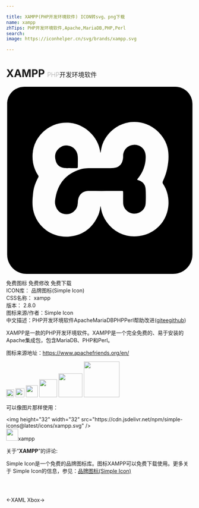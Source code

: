 ```yaml
---

title: XAMPP(PHP开发环境软件) ICON转svg、png下载
name: xampp
zhTips: PHP开发环境软件,Apache,MariaDB,PHP,Perl
search: 
image: https://iconhelper.cn/svg/brands/xampp.svg

---
```


# XAMPP  <small style="font-size: 60%;font-weight: 100">PHP开发环境软件</small>

<div id="svg" class="svg-wrap">
<svg role="img" viewBox="0 0 24 24" xmlns="http://www.w3.org/2000/svg"><title>XAMPP icon</title><path d="M16.792,11.923c0.113,0.043,0.226,0.079,0.334,0.128c0.45,0.203,0.715,0.553,0.748,1.044 c0.041,0.634,0.044,1.271,0.002,1.905c-0.049,0.732-0.725,1.292-1.483,1.271c-0.735-0.021-1.369-0.62-1.397-1.341 c-0.017-0.441-0.003-0.884-0.006-1.326c-0.001-0.239-0.003-0.242-0.245-0.243c-1.363-0.001-2.726,0.008-4.089-0.003 c-0.888-0.007-1.421,0.482-1.471,1.46c-0.019,0.38-0.1,0.727-0.357,1.018c-0.397,0.451-0.898,0.601-1.472,0.466 c-0.554-0.131-0.867-0.522-1.035-1.048c-0.117-0.367-0.056-0.737,0.012-1.094c0.341-1.797,1.366-3.006,3.125-3.555 c0.357-0.112,0.731-0.166,1.105-0.166c0.94,0.001,1.881,0.001,2.821-0.001c0.128,0,0.257-0.012,0.385-0.021 c0.702-0.051,1.166-0.511,1.22-1.352c0.004-0.064,0-0.129,0.001-0.193c0.011-0.788,0.605-1.396,1.393-1.425 c0.787-0.029,1.438,0.527,1.493,1.318c0.076,1.083-0.265,2.046-0.913,2.907C16.903,11.751,16.819,11.816,16.792,11.923z M8.249,10.436c-0.258-0.008-0.571,0.018-0.882-0.035c-0.536-0.09-0.876-0.39-1.02-0.916C6.19,8.912,6.25,8.388,6.698,7.96 C7.154,7.526,7.694,7.4,8.285,7.645c0.52,0.216,0.859,0.731,0.89,1.293C9.2,9.382,9.178,9.828,9.182,10.272 c0.001,0.116-0.043,0.167-0.161,0.165C8.781,10.434,8.542,10.436,8.249,10.436z M21.682,0H2.318C1.102,0,0.116,0.986,0.116,2.202 v19.317c0,1.37,1.111,2.481,2.481,2.481h18.807c1.37,0,2.481-1.111,2.481-2.481V2.202C23.884,0.986,22.898,0,21.682,0z M20.125,12.473c0.519,0.804,0.733,1.69,0.677,2.657c-0.108,1.886-1.413,3.474-3.25,3.916c-2.585,0.623-4.566-0.923-5.233-2.794 c-0.109-0.304-0.16-0.622-0.224-0.985c-0.068,0.414-0.115,0.789-0.264,1.134c-0.697,1.617-1.884,2.603-3.665,2.799 c-2.104,0.232-4.048-1.067-4.632-3.084c-0.25-0.863-0.175-1.747-0.068-2.625c0.08-0.653,0.321-1.268,0.632-1.848 c0.057-0.106,0.057-0.184-0.01-0.285c-0.561-0.845-0.779-1.777-0.7-2.784C3.43,8.035,3.56,7.52,3.805,7.038 C4.52,5.626,6.09,4.427,8.193,4.626c1.849,0.175,3.562,1.77,3.83,3.564c0.013,0.09,0.039,0.178,0.068,0.311 c0.044-0.241,0.076-0.439,0.118-0.636c0.344-1.63,1.94-3.335,4.201-3.357c2.292-0.021,3.99,1.776,4.31,3.446 c0.17,0.888,0.089,1.776-0.103,2.663c-0.112,0.517-0.31,1.008-0.524,1.492C20.034,12.245,20.043,12.345,20.125,12.473z"/></svg>
</div>
<detail full-name='xampp'></detail>

<div class="detail-page">
<p>
<span><span class="badge-success badge">免费图标</span> <span class="badge-success badge">免费修改</span>  <span class="badge-success badge">免费下载</span> </span>
<br/>
<span>
ICON库：
<span class="badge-secondary badge">品牌图标(Simple Icon)</span> 
</span>
<br/>
<span>
CSS名称：
<span class="badge-secondary badge">xampp</span> 
</span>

<br/>
<span>
版本：
<span class="badge-secondary badge">2.8.0</span> 
</span>
<br/>
<span>图标来源/作者：<span class="badge-light badge">Simple Icon</span></span> 
<br/>
<span class="zh-detail">中文描述：<span class="badge-primary badge">PHP开发环境软件</span><span class="badge-primary badge">Apache</span><span class="badge-primary badge">MariaDB</span><span class="badge-primary badge">PHP</span><span class="badge-primary badge">Perl</span><span class="help-link"><span>帮助改进</span>(<a href="https://gitee.com/liuwave/icon-helper/edit/master/json/brands/xampp.json" target="_blank" rel="noopener noreferrer">gitee</a><a href="https://github.com/liuwave/icon-helper/edit/master/json/brands/xampp.json" target="_blank" rel="noopener noreferrer">github</a></span>)</span><br/>
</p>
</div><div class="description description alert alert-light"><p>XAMPP是一款的PHP开发环境软件。XAMPP是一个完全免费的、易于安装的Apache集成包，包含MariaDB、PHP和Perl。</p><p>图标来源地址：<a href="https://www.apachefriends.org/en/" target="_blank" rel="noopener noreferrer">https://www.apachefriends.org/en/</a></p></div>
<div class="alert alert-dark">
<img height="21" width="21" src="https://cdn.jsdelivr.net/npm/simple-icons@latest/icons/xampp.svg" />
<img height="24" width="24" src="https://cdn.jsdelivr.net/npm/simple-icons@latest/icons/xampp.svg" />
<img height="32" width="32" src="https://cdn.jsdelivr.net/npm/simple-icons@latest/icons/xampp.svg" />
<img height="48" width="48" src="https://cdn.jsdelivr.net/npm/simple-icons@latest/icons/xampp.svg" />
<img height="64" width="64" src="https://cdn.jsdelivr.net/npm/simple-icons@latest/icons/xampp.svg" />
<img height="96" width="96" src="https://cdn.jsdelivr.net/npm/simple-icons@latest/icons/xampp.svg" />

</div>
<div>
  <p>可以像图片那样使用：    
  </p>
  <div class="alert alert-primary" style="font-size: 14px">
    &lt;img height="32" width="32" src="https://cdn.jsdelivr.net/npm/simple-icons@latest/icons/xampp.svg" /&gt;
    <copy-btn content='<img height="32" width="32" src="https://cdn.jsdelivr.net/npm/simple-icons@latest/icons/xampp.svg" />'></copy-btn>
  </div>
  <div class="alert alert-secondary">
    <img height="32" width="32" src="https://cdn.jsdelivr.net/npm/simple-icons@latest/icons/xampp.svg" />xampp
    <copy-btn content="xampp" btn-title="复制图标名称"></copy-btn>
  </div>
</div>
<div class="icon-detail__container">
<p>关于“<b>XAMPP</b>”的评论:</p>
</div>
<Vssue title="关于“XAMPP”的评论" />
<div><p>Simple Icon是一个免费的品牌图标库。图标XAMPP可以免费下载使用。更多关于  Simple Icon的信息，参见：<a target="_blank" href="https://iconhelper.cn/brands.html">品牌图标(Simple Icon)</a>
</p></div>


<div style="padding:2rem 0 " class="page-nav"><p class="inner"><span class="prev">←<router-link to="/icon/xaml.html">XAML</router-link></span> <span class="next"><router-link to="/icon/xbox.html">Xbox</router-link>→</span></p></div>
